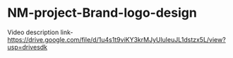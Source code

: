 # NM-project-Brand-logo-design

Video description link- https://drive.google.com/file/d/1u4s1t9viKY3krMJyUluleuJL1dstzx5L/view?usp=drivesdk
